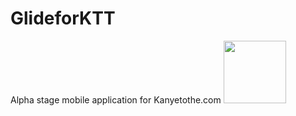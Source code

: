 # GlideforKTT
Alpha stage mobile application for Kanyetothe.com
<img src="https://i.imgur.com/1qKdvnw.png" width="100">
